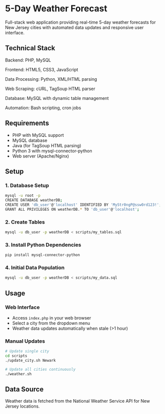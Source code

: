 # 5-Day Weather Forecast

Full-stack web application providing real-time 5-day weather forecasts for New Jersey cities with automated data updates and responsive user interface.

## Technical Stack
Backend: PHP, MySQL

Frontend: HTML5, CSS3, JavaScript

Data Processing: Python, XML/HTML parsing

Web Scraping: cURL, TagSoup HTML parser

Database: MySQL with dynamic table management

Automation: Bash scripting, cron jobs

## Requirements

- PHP with MySQL support
- MySQL database
- Java (for TagSoup HTML parsing)
- Python 3 with mysql-connector-python
- Web server (Apache/Nginx)

## Setup

### 1. Database Setup
```bash
mysql -u root -p
CREATE DATABASE weatherDB;
CREATE USER 'db_user'@'localhost' IDENTIFIED BY 'MyStr0ngP@ssw0rd123!';
GRANT ALL PRIVILEGES ON weatherDB.* TO 'db_user'@'localhost';
```

### 2. Create Tables
```bash
mysql -u db_user -p weatherDB < scripts/my_tables.sql
```

### 3. Install Python Dependencies
```bash
pip install mysql-connector-python
```

### 4. Initial Data Population
```bash
mysql -u db_user -p weatherDB < scripts/my_data.sql
```

## Usage

### Web Interface
- Access `index.php` in your web browser
- Select a city from the dropdown menu
- Weather data updates automatically when stale (>1 hour)

### Manual Updates
```bash
# Update single city
cd scripts
./update_city.sh Newark

# Update all cities continuously
./weather.sh
```

## Data Source
Weather data is fetched from the National Weather Service API for New Jersey locations.
